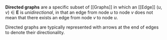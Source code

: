 **Directed graphs** are a specific subset of [[Graphs]] in which an [[Edge]] $(u, v) \in \mathbf{E}$ is *unidirectional*, in that an edge from node *u* to node *v* does not mean that there exists an edge from node *v* to node *u*. 

Directed graphs are typically represented with arrows at the end of edges to denote their directionality. 